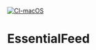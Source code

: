 [![CI-macOS](https://github.com/EdwardPhaniOS/EssentialFeed/actions/workflows/CI-macOS.yml/badge.svg)](https://github.com/EdwardPhaniOS/EssentialFeed/actions/workflows/CI-macOS.yml)

# EssentialFeed
